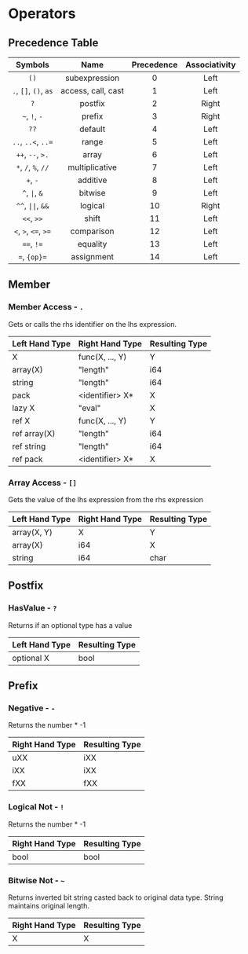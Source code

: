 # Operators

## Precedence Table
| Symbols               | Name               | Precedence | Associativity |
|:---------------------:|:------------------:|:----------:|:-------------:|
| `()`                  | subexpression      | 0          | Left          |
| `.`, `[]`, `()`, `as` | access, call, cast | 1          | Left          |
| `?`                   | postfix            | 2          | Right         |
| `~`, `!`, `-`         | prefix             | 3          | Right         |
| `??`                  | default            | 4          | Left          |
| `..`, `..<`, `..=`    | range              | 5          | Left          |
| `++`, `--`, `>.`      | array              | 6          | Left          |
| `*`, `/`, `%`, `//`   | multiplicative     | 7          | Left          |
| `+`, `-`              | additive           | 8          | Left          |
| `^`, `\|`, `&`        | bitwise            | 9          | Left          |
| `^^`, `\|\|`, `&&`    | logical            | 10         | Right         |
| `<<`, `>>`            | shift              | 11         | Left          |
| `<`, `>`, `<=`, `>=`  | comparison         | 12         | Left          |
| `==`, `!=`            | equality           | 13         | Left          |
| `=`, `{op}=`          | assignment         | 14         | Left          |

## Member

### Member Access - `.`

Gets or calls the rhs identifier on the lhs expression.

| Left Hand Type | Right Hand Type   | Resulting Type |
|----------------|-------------------|----------------|
| X              | func(X, ..., Y)   | Y              |
| array(X)       | "length"          | i64            |
| string         | "length"          | i64            |
| pack           | \<identifier\> X* | X              |
| lazy X         | "eval"            | X              |
| ref X          | func(X, ..., Y)   | Y              |
| ref array(X)   | "length"          | i64            |
| ref string     | "length"          | i64            |
| ref pack       | \<identifier\> X* | X              |

### Array Access - `[]`

Gets the value of the lhs expression from the rhs expression

| Left Hand Type | Right Hand Type | Resulting Type |
|----------------|-----------------|----------------|
| array(X, Y)    | X               | Y              |
| array(X)       | i64             | X              |
| string         | i64             | char           |

## Postfix

### HasValue - `?`

Returns if an optional type has a value

| Left Hand Type          | Resulting Type |
|-------------------------|----------------|
| optional X              | bool           |

## Prefix

### Negative - `-`

Returns the number * -1

| Right Hand Type         | Resulting Type |
|-------------------------|----------------|
| uXX                     | iXX            |
| iXX                     | iXX            |
| fXX                     | fXX            |

### Logical Not - `!`

Returns the number * -1

| Right Hand Type         | Resulting Type |
|-------------------------|----------------|
| bool                    | bool           |

### Bitwise Not - `~`

Returns inverted bit string casted back to original data type. String maintains original length. 

| Right Hand Type         | Resulting Type |
|-------------------------|----------------|
| X                       | X              |

